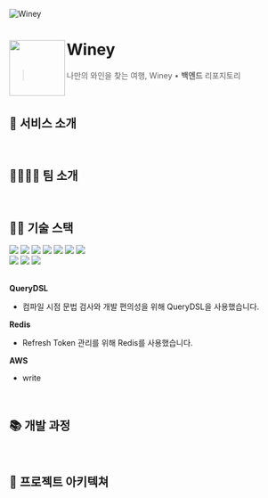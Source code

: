 ![Winey](https://github.com/AdultOfNineteen/WINEY-Server/assets/53550707/72e5e393-889c-4bfe-bfeb-937846dd7ffe)



# Winey<img src="https://github.com/AdultOfNineteen/WINEY-Server/assets/53550707/7e466480-bb19-4125-b0ac-99f6b4c38b6e" align=left width=100>

> 나만의 와인을 찾는 여행, Winey • <b>백엔드</b> 리포지토리

<br/>

## 📰 서비스 소개


<br/>

## 👨‍👩‍👧‍👦 팀 소개

<br/>

## 👨‍💻 기술 스택
<div>
  <img src="https://img.shields.io/badge/Java-F5821A?style=square&logo=Java&logoColor=white">
  <img src="https://img.shields.io/badge/Spring Boot-6DB33F?style=square&logo=Spring Boot&logoColor=white">
  <img src="https://img.shields.io/badge/Spring Security-6DB33F?style=square&logo=Spring Security&logoColor=white">
  <img src="https://img.shields.io/badge/JSON Web Tokens-000000?style=square&logo=JSON Web Tokens&logoColor=white">
  <img src="https://img.shields.io/badge/JPA-6DB33F?style=square&logo=JPA&logoColor=white">
  <img src="https://img.shields.io/badge/QueryDSL-0081CC?style=square&logo=QueryDSL&logoColor=white">
  <img src="https://img.shields.io/badge/Gradle-02303A?style=square&logo=Gradle&logoColor=white">
</div>
<div>
  <img src="https://img.shields.io/badge/MySQL-4479A1.svg?style=square&logo=MySQL&logoColor=white">
  <img src="https://img.shields.io/badge/Redis-DC382D?style=flat-square&logo=Redis&logoColor=white">
  <img src="https://img.shields.io/badge/Amazon AWS-232F3E?style=square&logo=Amazon AWS&logoColor=white">
</div>
<br/>

<b>QueryDSL</b>
- 컴파일 시점 문법 검사와 개발 편의성을 위해 QueryDSL을 사용했습니다.

<b>Redis</b>
- Refresh Token 관리를 위해 Redis를 사용했습니다.

<b>AWS</b>
- write

<br/>

## 📚 개발 과정

<br/>

## 📁 프로젝트 아키텍쳐
